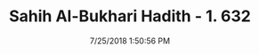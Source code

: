 ---
title        : "Sahih Al-Bukhari Hadith - 1. 632"
date         : 7/25/2018 1:50:56 PM
draft        : false
type         : "hadith"
layout       : "hadith"
BookCode     : "SHB"
VolumeNumber : "1"
HadithNumber : "632"
categories  :  ["Adhan-Only compulsory prayer after Iqama"]
tags  :  ["Malik Ibn Buhaina"]
---
